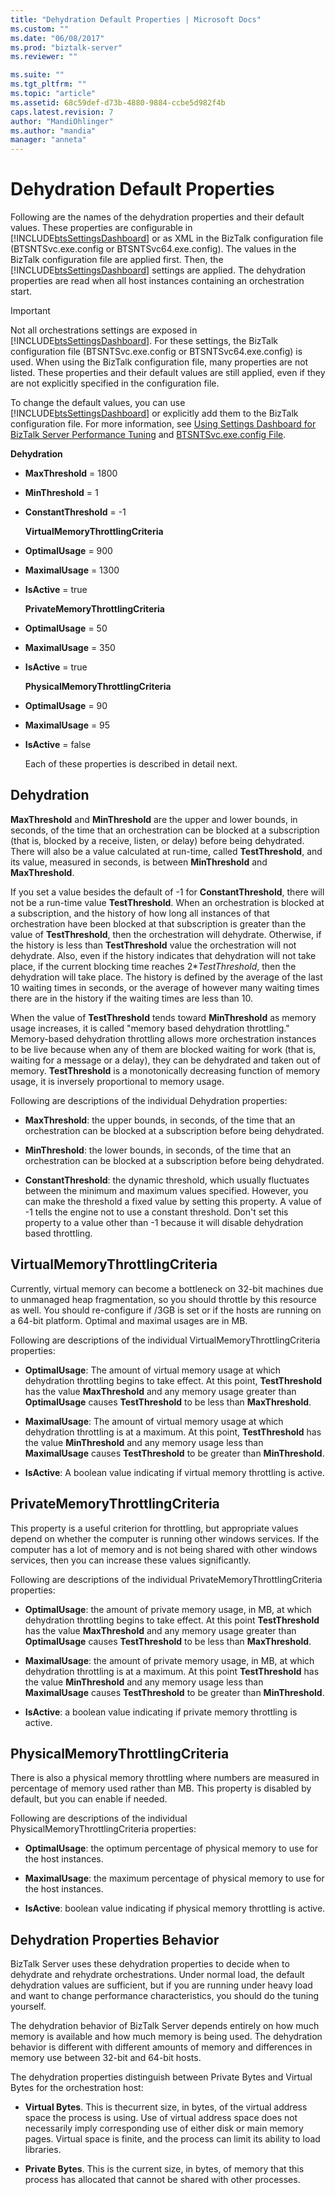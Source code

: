 ```yaml
---
title: "Dehydration Default Properties | Microsoft Docs"
ms.custom: ""
ms.date: "06/08/2017"
ms.prod: "biztalk-server"
ms.reviewer: ""

ms.suite: ""
ms.tgt_pltfrm: ""
ms.topic: "article"
ms.assetid: 68c59def-d73b-4880-9884-ccbe5d982f4b
caps.latest.revision: 7
author: "MandiOhlinger"
ms.author: "mandia"
manager: "anneta"
---
```

# Dehydration Default Properties
Following are the names of the dehydration properties and their default values. These properties are configurable in [!INCLUDE[btsSettingsDashboard](../includes/btssettingsdashboard-md.md)] or as XML in the BizTalk configuration file (BTSNTSvc.exe.config or BTSNTSvc64.exe.config). The values in the BizTalk configuration file are applied first. Then, the [!INCLUDE[btsSettingsDashboard](../includes/btssettingsdashboard-md.md)] settings are applied. The dehydration properties are read when all host instances containing an orchestration start.  
  
> [!IMPORTANT]
>  Not all orchestrations settings are exposed in [!INCLUDE[btsSettingsDashboard](../includes/btssettingsdashboard-md.md)]. For these settings, the BizTalk configuration file (BTSNTSvc.exe.config or BTSNTSvc64.exe.config) is used. When using the BizTalk configuration file, many properties are not listed. These properties and their default values are still applied, even if they are not explicitly specified in the configuration file.  
  
 To change the default values, you can use [!INCLUDE[btsSettingsDashboard](../includes/btssettingsdashboard-md.md)] or explicitly add them to the BizTalk configuration file. For more information, see [Using Settings Dashboard for BizTalk Server Performance Tuning](../core/using-settings-dashboard-for-biztalk-server-performance-tuning.md) and [BTSNTSvc.exe.config File](../core/btsntsvc-exe-config-file.md).  
  
 **Dehydration**  
  
- **MaxThreshold** = 1800  
  
- **MinThreshold** = 1  
  
- **ConstantThreshold** = -1  
  
  **VirtualMemoryThrottlingCriteria**  
  
- **OptimalUsage** = 900  
  
- **MaximalUsage** =  1300  
  
- **IsActive** = true  
  
  **PrivateMemoryThrottlingCriteria**  
  
- **OptimalUsage** = 50  
  
- **MaximalUsage** =  350  
  
- **IsActive** = true  
  
  **PhysicalMemoryThrottlingCriteria**  
  
- **OptimalUsage** = 90  
  
- **MaximalUsage** =  95  
  
- **IsActive** = false  
  
  Each of these properties is described in detail next.  
  
## Dehydration  
 **MaxThreshold** and **MinThreshold** are the upper and lower bounds, in seconds, of the time that an orchestration can be blocked at a subscription (that is, blocked by a receive, listen, or delay) before being dehydrated. There will also be a value calculated at run-time, called **TestThreshold**, and its value, measured in seconds, is between **MinThreshold** and **MaxThreshold**.  
  
 If you set a value besides the default of -1 for **ConstantThreshold**, there will not be a run-time value **TestThreshold**. When an orchestration is blocked at a subscription, and the history of how long all instances of that orchestration have been blocked at that subscription is greater than the value of **TestThreshold**, then the orchestration will dehydrate. Otherwise, if the history is less than **TestThreshold** value the orchestration will not dehydrate. Also, even if the history indicates that dehydration will not take place, if the current blocking time reaches 2*<em>TestThreshold</em>, then the dehydration will take place. The history is defined by the average of the last 10 waiting times in seconds, or the average of however many waiting times there are in the history if the waiting times are less than 10.  
  
 When the value of **TestThreshold** tends toward **MinThreshold** as memory usage increases, it is called "memory based dehydration throttling." Memory-based dehydration throttling allows more orchestration instances to be live because when any of them are blocked waiting for work (that is, waiting for a message or a delay), they can be dehydrated and taken out of memory. **TestThreshold** is a monotonically decreasing function of memory usage, it is inversely proportional to memory usage.  
  
 Following are descriptions of the individual Dehydration properties:  
  
-   **MaxThreshold**: the upper bounds, in seconds, of the time that an orchestration can be blocked at a subscription before being dehydrated.  
  
-   **MinThreshold**: the lower bounds, in seconds, of the time that an orchestration can be blocked at a subscription before being dehydrated.  
  
-   **ConstantThreshold**: the dynamic threshold, which usually fluctuates between the minimum and maximum values specified. However, you can make the threshold a fixed value by setting this property. A value of -1 tells the engine not to use a constant threshold. Don't set this property to a value other than -1 because it will disable dehydration based throttling.  
  
## VirtualMemoryThrottlingCriteria  
 Currently, virtual memory can become a bottleneck on 32-bit machines due to unmanaged heap fragmentation, so you should throttle by this resource as well. You should re-configure if /3GB is set or if the hosts are running on a 64-bit platform. Optimal and maximal usages are in MB.  
  
 Following are descriptions of the individual VirtualMemoryThrottlingCriteria properties:  
  
-   **OptimalUsage**: The amount of virtual memory usage at which dehydration throttling begins to take effect. At this point, **TestThreshold** has the value **MaxThreshold** and any memory usage greater than **OptimalUsage** causes **TestThreshold** to be less than **MaxThreshold**.  
  
-   **MaximalUsage**: The amount of virtual memory usage at which dehydration throttling is at a maximum. At this point, **TestThreshold** has the value **MinThreshold** and any memory usage less than **MaximalUsage** causes **TestThreshold** to be greater than **MinThreshold**.  
  
-   **IsActive**: A boolean value indicating if virtual memory throttling is active.  
  
## PrivateMemoryThrottlingCriteria  
 This property is a useful criterion for throttling, but appropriate values depend on whether the computer is running other windows services. If the computer has a lot of memory and is not being shared with other windows services, then you can increase these values significantly.  
  
 Following are descriptions of the individual PrivateMemoryThrottlingCriteria properties:  
  
-   **OptimalUsage**: the amount of private memory usage, in MB, at which dehydration throttling begins to take effect. At this point **TestThreshold** has the value **MaxThreshold** and any memory usage greater than **OptimalUsage** causes **TestThreshold** to be less than **MaxThreshold**.  
  
-   **MaximalUsage**: the amount of private memory usage, in MB, at which dehydration throttling is at a maximum. At this point **TestThreshold** has the value **MinThreshold** and any memory usage less than **MaximalUsage** causes **TestThreshold** to be greater than **MinThreshold**.  
  
-   **IsActive**: a boolean value indicating if private memory throttling is active.  
  
## PhysicalMemoryThrottlingCriteria  
 There is also a physical memory throttling where numbers are measured in percentage of memory used rather than MB. This property is disabled by default, but you can enable if needed.  
  
 Following are descriptions of the individual PhysicalMemoryThrottlingCriteria properties:  
  
-   **OptimalUsage**: the optimum percentage of physical memory to use for the host instances.  
  
-   **MaximalUsage**: the maximum percentage of physical memory to use for the host instances.  
  
-   **IsActive**: boolean value indicating if physical memory throttling is active.  
  
## Dehydration Properties Behavior  
 BizTalk Server uses these dehydration properties to decide when to dehydrate and rehydrate orchestrations. Under normal load, the default dehydration values are sufficient, but if you are running under heavy load and want to change performance characteristics, you should do the tuning yourself.  
  
 The dehydration behavior of BizTalk Server depends entirely on how much memory is available and how much memory is being used. The dehydration behavior is different with different amounts of memory and differences in memory use between 32-bit and 64-bit hosts.  
  
 The dehydration properties distinguish between Private Bytes and Virtual Bytes for the orchestration host:  
  
-   **Virtual Bytes**. This is thecurrent size, in bytes, of the virtual address space the process is using. Use of virtual address space does not necessarily imply corresponding use of either disk or main memory pages. Virtual space is finite, and the process can limit its ability to load libraries.  
  
-   **Private Bytes**. This is the current size, in bytes, of memory that this process has allocated that cannot be shared with other processes.
